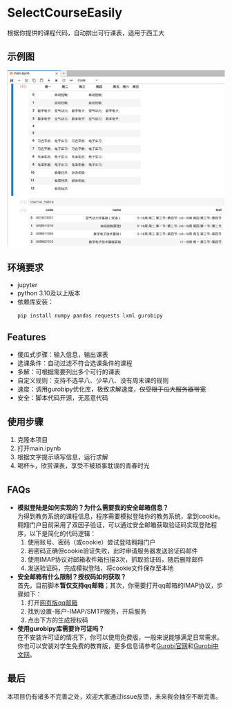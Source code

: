 # SelectCourseEasily
根据你提供的课程代码，自动排出可行课表，适用于西工大
## 示例图
![自动生成课表](assets/course_table.jpg "自动生成课表")
## 环境要求
- jupyter
- python 3.10及以上版本  
- 依赖库安装：
  ```bash
  pip install numpy pandas requests lxml gurobipy
  ```
## Features
- 傻瓜式步骤：输入信息，输出课表
- 选课条件：自动过滤不符合选课条件的课程
- 多解：可根据需要列出多个可行的课表
- 自定义规则：支持不选早八、少早八、没有周末课的规则
- 速度：调用gurobipy优化库，极致求解速度，~~仅受限于瓜大服务器带宽~~
- 安全：脚本代码开源，无恶意代码
## 使用步骤
1. 克隆本项目
2. 打开main.ipynb
3. 根据文字提示填写信息，运行求解
4. 喝杯☕，欣赏课表，享受不被琐事耽误的青春时光
## FAQs
- **模拟登陆是如何实现的？为什么需要我的安全邮箱信息？**  
  为得到教务系统的课程信息，程序需要模拟登陆你的教务系统，拿到cookie。翱翔门户目前采用了双因子验证，可以通过安全邮箱获取验证码实现登陆程序，以下是简化的代码逻辑：  
  1. 使用账号、密码（或cookie）尝试登陆翱翔门户
  2. 若密码正确但cookie验证失败，此时申请服务器发送验证码邮件
  3. 使用IMAP协议对邮箱收件箱扫描3次，抓取验证码，随后删除邮件
  4. 发送验证码，完成模拟登陆，将cookie文件保存至本地
- **安全邮箱有什么限制？授权码如何获取？**  
  首先，目前脚本**暂仅支持qq邮箱**；其次，你需要打开qq邮箱的IMAP协议，步骤如下：  
  1. 打开[网页版qq邮箱](https://mail.qq.com)
  2. 找到设置-账户-IMAP/SMTP服务，开启服务
  3. 点击下方的生成授权码
- **使用gurobipy库需要许可证吗？**  
  在不安装许可证的情况下，你可以使用免费版，一般来说能够满足日常需求。你也可以安装对学生免费的教育版，更多信息请参考[Gurobi官网](https://www.gurobi.com/)和[Gurobi中文网](http://www.gurobi.cn/)。
## 最后
本项目仍有诸多不完善之处，欢迎大家通过issue反馈，未来我会抽空不断完善。
